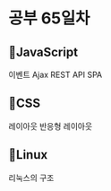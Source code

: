 <h1>공부 65일차</h1>

<h2>📌JavaScript</h2>
이벤트
 Ajax
 REST API
 SPA

<h2>📌CSS</h2>
레이아웃
반응형 레이아웃

<h2>📌Linux</h2>
리눅스의 구조